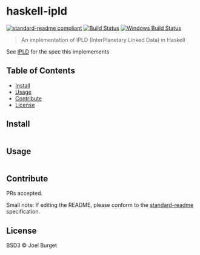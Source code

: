 # haskell-ipld

[![standard-readme compliant](https://img.shields.io/badge/standard--readme-OK-green.svg?style=flat-square)](https://github.com/RichardLitt/standard-readme)
[![Build Status](https://secure.travis-ci.org/joelburget/haskell-ipld.svg)](http://travis-ci.org/joelburget/haskell-ipld)
[![Windows Build Status](https://img.shields.io/appveyor/ci/joelburget/haskell-ipld/master.svg?label=Windows%20build)](https://ci.appveyor.com/project/joelburget/haskell-ipld/branch/master)

> An implementation of IPLD (InterPlanetary Linked Data) in Haskell

See [IPLD](https://github.com/ipld/ipld) for the spec this implemements

## Table of Contents

- [Install](#install)
- [Usage](#usage)
- [Contribute](#contribute)
- [License](#license)

## Install

```
```

## Usage

```
```

## Contribute

PRs accepted.

Small note: If editing the README, please conform to the [standard-readme](https://github.com/RichardLitt/standard-readme) specification.

## License

BSD3 © Joel Burget
